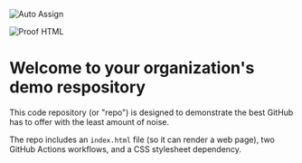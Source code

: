 ![Auto Assign](https://github.com/atasehir2/demo-repository/actions/workflows/auto-assign.yml/badge.svg)

![Proof HTML](https://github.com/atasehir2/demo-repository/actions/workflows/proof-html.yml/badge.svg)

# Welcome to your organization's demo respository
This code repository (or "repo") is designed to demonstrate the best GitHub has to offer with the least amount of noise.

The repo includes an `index.html` file (so it can render a web page), two GitHub Actions workflows, and a CSS stylesheet dependency.
